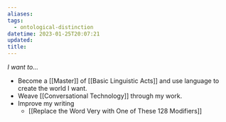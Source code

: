 ```yaml
---
aliases: 
tags:
  - ontological-distinction
datetime: 2023-01-25T20:07:21
updated: 
title:
---
```

*I want to...*

- Become a [[Master]] of [[Basic Linguistic Acts]] and use language to create the world I want.
- Weave [[Conversational Technology]] through my work.
- Improve my writing
	- [[Replace the Word Very with One of These 128 Modifiers]]


